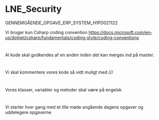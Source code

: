 # LNE_Security
GENNEMGÅENDE_OPGAVE_ERP_SYSTEM_H1PD021122


Vi bruger kun Csharp coding convention https://docs.microsoft.com/en-us/dotnet/csharp/fundamentals/coding-style/coding-conventions
#
Al kode skal godkendes af en anden inden det kan merges ind på master.
#
Vi skal kommentere vores kode så vidt muligt med ///
#
Vores klasser, variabler og metoder skal være på engelsk
#
Vi starter hver gang med et lille møde angående dagens opgaver og uddelegere opgaverne
#
